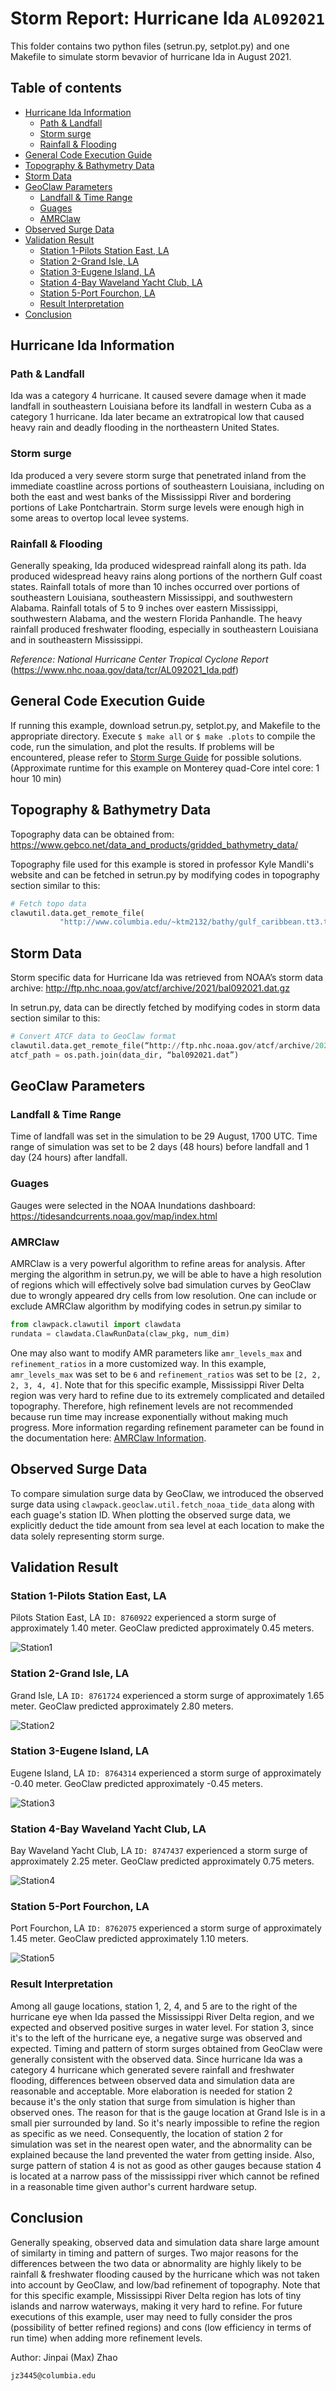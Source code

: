 # Storm Report: Hurricane Ida `AL092021`
This folder contains two python files (setrun.py, setplot.py) and one Makefile to simulate storm bevavior of hurricane Ida in August 2021.

## Table of contents
- [Hurricane Ida Information](#hurricane-ida-information)
  * [Path & Landfall](#path--landfall)
  * [Storm surge](#storm-surge)
  * [Rainfall & Flooding](#rainfall--flooding)
- [General Code Execution Guide](#general-code-execution-guide)
- [Topography & Bathymetry Data](#topography--bathymetry-data)
- [Storm Data](#storm-data)
- [GeoClaw Parameters](#geoclaw-parameters)
  * [Landfall & Time Range](#landfall--time-range)
  * [Guages](#guages)
  * [AMRClaw](#amrclaw)
- [Observed Surge Data](#observed-surge-data)
- [Validation Result](#validation-result)
  * [Station 1-Pilots Station East, LA](#station-1-pilots-station-east-la)
  * [Station 2-Grand Isle, LA](#station-2-grand-isle-la)
  * [Station 3-Eugene Island, LA](#station-3-eugene-island-la)
  * [Station 4-Bay Waveland Yacht Club, LA](#station-4-bay-waveland-yacht-club-la)
  * [Station 5-Port Fourchon, LA](#station-5-port-fourchon-la)
  * [Result Interpretation](#result-interpretation)
- [Conclusion](#conclusion)

## Hurricane Ida Information

### Path & Landfall
Ida was a category 4 hurricane. It caused severe damage when it made landfall in southeastern Louisiana before its landfall in western Cuba as a category 1 hurricane. Ida later became an extratropical low that caused heavy rain and deadly flooding in the northeastern United States.

### Storm surge
Ida produced a very severe storm surge that penetrated inland from the immediate coastline across portions of southeastern Louisiana, including on both the east and west banks of the Mississippi River and bordering portions of Lake Pontchartrain. Storm surge levels were enough high in some areas to overtop local levee systems. 

### Rainfall & Flooding
Generally speaking, Ida produced widespread rainfall along its path. Ida produced widespread heavy rains along portions of the northern Gulf coast states. Rainfall totals of more than 10 inches occurred over portions of southeastern Louisiana, southeastern Mississippi, and southwestern Alabama. Rainfall totals of 5 to 9 inches over eastern Mississippi, southwestern Alabama, and the western Florida Panhandle. The heavy rainfall produced freshwater flooding, especially in southeastern Louisiana and in southeastern Mississippi.


*Reference: National Hurricane Center Tropical Cyclone Report*
(https://www.nhc.noaa.gov/data/tcr/AL092021_Ida.pdf)

## General Code Execution Guide
If running this example, download setrun.py, setplot.py, and Makefile to the appropriate directory. Execute `$ make all` or `$ make .plots` to compile the code, run the simulation, and plot the results. If problems will be encountered, please refer to <a href="http://www.clawpack.org/quick_surge.html" target="_blank">Storm Surge Guide</a> for possible solutions. (Approximate runtime for this example on Monterey quad-Core intel core: 1 hour 10 min)

## Topography & Bathymetry Data
Topography data can be obtained from:
https://www.gebco.net/data_and_products/gridded_bathymetry_data/

Topography file used for this example is stored in professor Kyle Mandli's website and can be fetched in setrun.py by modifying codes in topography section similar to this:
```python
# Fetch topo data
clawutil.data.get_remote_file(
           "http://www.columbia.edu/~ktm2132/bathy/gulf_caribbean.tt3.tar.bz2")
```

## Storm Data
Storm specific data for Hurricane Ida was retrieved from NOAA’s storm data archive:
http://ftp.nhc.noaa.gov/atcf/archive/2021/bal092021.dat.gz

In setrun.py, data can be directly fetched by modifying codes in storm data section similar to this:
```python
# Convert ATCF data to GeoClaw format
clawutil.data.get_remote_file(“http://ftp.nhc.noaa.gov/atcf/archive/2021/bal092021.dat.gz”)
atcf_path = os.path.join(data_dir, “bal092021.dat”)
```

## GeoClaw Parameters
### Landfall & Time Range
Time of landfall was set in the simulation to be 29 August, 1700 UTC. Time range of simulation was set to be 2 days (48 hours) before landfall and 1 day (24 hours) after landfall.
### Guages
Gauges were selected in the NOAA Inundations dashboard:
https://tidesandcurrents.noaa.gov/map/index.html
### AMRClaw
AMRClaw is a very powerful algorithm to refine areas for analysis. After merging the algorithm in setrun.py, we will be able to have a high resolution of regions which will effectively solve bad simulation curves by GeoClaw due to wrongly appeared dry cells from low resolution. One can include or exclude AMRClaw algorithm by modifying codes in setrun.py similar to
```python
from clawpack.clawutil import clawdata
rundata = clawdata.ClawRunData(claw_pkg, num_dim)
```
One may also want to modify AMR parameters like `amr_levels_max` and `refinement_ratios` in a more customized way. In this example, `amr_levels_max` was set to be `6` and `refinement_ratios` was set to be `[2, 2, 2, 3, 4, 4]`. Note that for this specific example, Mississippi River Delta region was very hard to refine due to its extremely complicated and detailed topography. Therefore, high refinement levels are not recommended because run time may increase exponentially without making much progress. More information regarding refinement parameter can be found in the documentation here: <a href="https://www.clawpack.org/setrun_amrclaw.html#setrun-amrclaw" target="_blank">AMRClaw Information</a>.

## Observed Surge Data
To compare simulation surge data by GeoClaw, we introduced the observed surge data using `clawpack.geoclaw.util.fetch_noaa_tide_data` along with each guage's station ID. When plotting the observed surge data, we explicitly deduct the tide amount from sea level at each location to make the data solely representing storm surge.

## Validation Result
### Station 1-Pilots Station East, LA
Pilots Station East, LA `ID: 8760922` experienced a storm surge of approximately 1.40 meter. GeoClaw predicted approximately 0.45 meters. 

![Station1](./images/station1.png)

### Station 2-Grand Isle, LA
Grand Isle, LA `ID: 8761724` experienced a storm surge of approximately 1.65 meter. GeoClaw predicted approximately 2.80 meters. 

![Station2](./images/station2.png)

### Station 3-Eugene Island, LA
Eugene Island, LA `ID: 8764314` experienced a storm surge of approximately -0.40 meter. GeoClaw predicted approximately -0.45 meters. 

![Station3](./images/station3.png)

### Station 4-Bay Waveland Yacht Club, LA
Bay Waveland Yacht Club, LA `ID: 8747437` experienced a storm surge of approximately 2.25 meter. GeoClaw predicted approximately 0.75 meters. 

![Station4](./images/station4.png)

### Station 5-Port Fourchon, LA
Port Fourchon, LA `ID: 8762075` experienced a storm surge of approximately 1.45 meter. GeoClaw predicted approximately 1.10 meters. 

![Station5](./images/station5.png)

### Result Interpretation
Among all gauge locations, station 1, 2, 4, and 5 are to the right of the hurricane eye when Ida passed the Mississippi River Delta region, and we expected and observed positive surges in water level. For station 3, since it's to the left of the hurricane eye, a negative surge was observed and expected. Timing and pattern of storm surges obtained from GeoClaw were generally consistent with the observed data. Since hurricane Ida was a category 4 hurricane which generated severe rainfall and freshwater flooding, differences between observed data and simulation data are reasonable and acceptable. More elaboration is needed for station 2 because it's the only station that surge from simulation is higher than observed ones. The reason for that is the gauge location at Grand Isle is in a small pier surrounded by land. So it's nearly impossible to refine the region as specific as we need. Consequently, the location of station 2 for simulation was set in the nearest open water, and the abnormality can be explained because the land prevented the water from getting inside. Also, surge pattern of station 4 is not as good as other gauges because station 4 is located at a narrow pass of the mississippi river which cannot be refined in a reasonable time given author's current hardware setup.

## Conclusion
Generally speaking, observed data and simulation data share large amount of similarty in timing and pattern of surges. Two major reasons for the differences between the two data or abnormality are highly likely to be rainfall & freshwater flooding caused by the hurricane which was not taken into account by GeoClaw, and low/bad refinement of topography. Note that for this specific example, Mississippi River Delta region has lots of tiny islands and narrow waterways, making it very hard to refine. For future executions of this example, user may need to fully consider the pros (possibility of better refined regions) and cons (low efficiency in terms of run time) when adding more refinement levels.


Author: Jinpai (Max) Zhao
```
jz3445@columbia.edu
```
